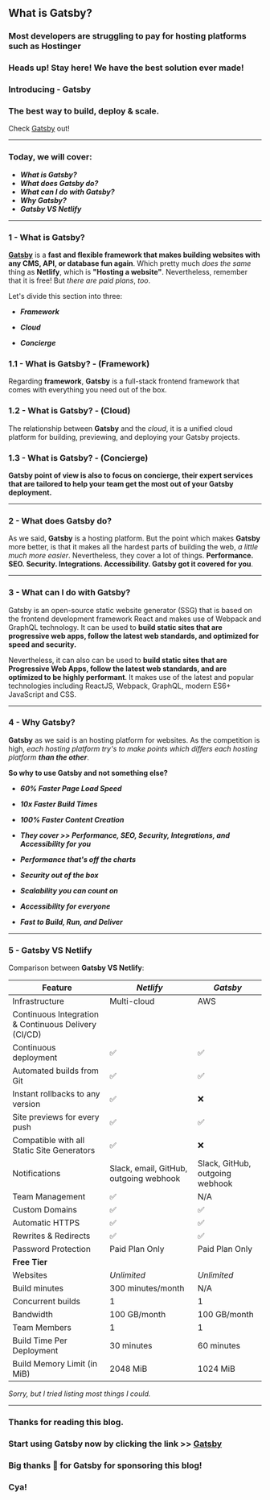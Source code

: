## What is Gatsby?

### Most developers are struggling to pay for hosting platforms such as Hostinger

### Heads up! Stay here! We have the best solution ever made!

### Introducing - Gatsby

### The best way to build, deploy & scale.

Check [Gatsby](https://www.gatsbyjs.com/) out!

-------------------------------------------------------

### Today, we will cover:

- ***What is Gatsby?***
- ***What does Gatsby do?***
- ***What can I do with Gatsby?***
- ***Why Gatsby?***
- ***Gatsby VS Netlify***

-----------------------------------------

### 1 - What is Gatsby?

**[Gatsby](https://www.gatsbyjs.com/)** is a **fast and flexible framework that makes building websites with any CMS, API, or database fun again**. Which pretty much *does the same* thing as **Netlify**, which is **"Hosting a website"**. Nevertheless, remember that it is free! But *there are paid plans*, *too*.

Let's divide this section into three:

- ***Framework***

- ***Cloud***

- ***Concierge***

### 1.1 - What is Gatsby? - (Framework)

Regarding **framework**, **Gatsby** is a full-stack frontend framework that comes with everything you need out of the box.

### 1.2 - What is Gatsby? - (Cloud)

The relationship between **Gatsby** and the *cloud*, it is a unified cloud platform for building, previewing, and deploying your Gatsby projects.

### 1.3 - What is Gatsby? - (Concierge)

**Gatsby point of view is also to focus on concierge, their expert services that are tailored to help your team get the most out of your Gatsby deployment.**

---------------------------------------------------

### 2 - What does Gatsby do?

As we said, **Gatsby** is a hosting platform. But the point which makes **Gatsby** more better, is that it makes all the hardest parts of building the web, *a little much more easier*. Nevertheless, they cover a lot of things. **Performance. SEO. Security. Integrations. Accessibility. Gatsby got it covered for you**.

-----------------------------------------------------------------------

### 3 - What can I do with Gatsby?

Gatsby is an open-source static website generator (SSG) that is based on the frontend development framework React and makes use of Webpack and GraphQL technology. It can be used to **build static sites that are progressive web apps, follow the latest web standards, and optimized for speed and security.**

Nevertheless, it can also can be used to **build static sites that are Progressive Web Apps, follow the latest web standards, and are optimized to be highly performant**. It makes use of the latest and popular technologies including ReactJS, Webpack, GraphQL, modern ES6+ JavaScript and CSS.

----------------------------------------------------------

### 4 - Why Gatsby?

**Gatsby** as we said is an hosting platform for websites. As the competition is high, *each hosting platform try's to make points which differs each hosting platform **than the other***.

**So why to use Gatsby and not something else?**

- ***60% Faster Page Load Speed***

- ***10x Faster Build Times***

- ***100% Faster Content Creation***

- ***They cover >> Performance, SEO, Security, Integrations, and Accessibility for you***

- ***Performance that's off the charts***

- ***Security out of the box***

- ***Scalability you can count on***

- ***Accessibility for everyone***

- ***Fast to Build, Run, and Deliver***

-------------------------------------------------------------------

### 5 - Gatsby VS Netlify

Comparison between **Gatsby VS Netlify**:

| **Feature** | *Netlify* | *Gatsby* |
|---|---|---|
| Infrastructure | Multi-cloud | AWS |
| Continuous Integration & Continuous Delivery (CI/CD) |
| Continuous deployment | ✅ | ✅ |
| Automated builds from Git | ✅ | ✅ |
| Instant rollbacks to any version | ✅ | ❌ |
| Site previews for every push | ✅ | ✅ |
| Compatible with all Static Site Generators | ✅ | ❌ |
| Notifications | Slack, email, GitHub, outgoing webhook | Slack, GitHub, outgoing webhook |
| Team Management | ✅ | N/A |
| Custom Domains | ✅ | ✅ |
| Automatic HTTPS | ✅ | ✅ |
| Rewrites & Redirects | ✅ | ✅ |
| Password Protection | Paid Plan Only | Paid Plan Only |
| **Free Tier** |
| Websites | *Unlimited* | *Unlimited* |
| Build minutes | 300 minutes/month | N/A |
| Concurrent builds | 1 | 1 |
| Bandwidth | 100 GB/month | 100 GB/month |
| Team Members | 1 | 1 |
| Build Time Per Deployment | 30 minutes | 60 minutes |
| Build Memory Limit (in MiB) | 2048 MiB | 1024 MiB |

*Sorry, but I tried listing most things I could.*

----------------------------------------------------------------

### Thanks for reading this blog.

### Start using Gatsby now by clicking the link >> [Gatsby](https://www.gatsbyjs.com/)

### Big thanks 👏 for Gatsby for sponsoring this blog!

### Cya! 